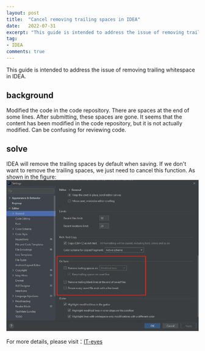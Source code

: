 ```yaml
---
layout: post
title:  "Cancel removing trailing spaces in IDEA"
date:   2022-07-31
excerpt: "This guide is intended to address the issue of removing trailing whitespace in IDEA."
tag:
- IDEA
comments: true
---
```


This guide is intended to address the issue of removing trailing whitespace in IDEA.

## background
Modified the code in the code repository. There are spaces at the end of some lines. After submitting, these spaces are gone. It seems that the content has been modified in the code repository, but it is not actually modified. Can be confusing for reviewing code.

## solve
IDEA will remove the trailing spaces by default when saving. If we don't want to remove the trailing spaces, we just need to cancel this function. As shown in the figure:
![](../assets/img/post/remove-trailing-spaces.png)

For more details, please visit：[IT-eyes](https://it-eyes.top)